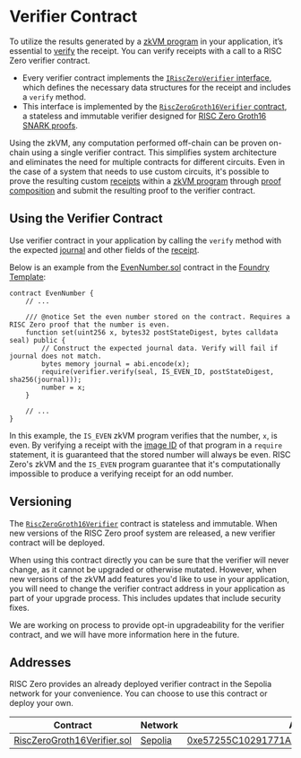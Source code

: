 # Verifier Contract

To utilize the results generated by a [zkVM program][term-zkvm-program] in your application, it’s essential to [verify][term-verify] the receipt.
You can verify receipts with a call to a RISC Zero verifier contract.

- Every verifier contract implements the [`IRiscZeroVerifier` interface][IRiscZeroVerifier.sol], which defines the necessary data structures for the receipt and includes a `verify` method.
- This interface is implemented by the [`RiscZeroGroth16Verifier` contract][RiscZeroGroth16Verifier.sol], a stateless and immutable verifier designed for [RISC Zero Groth16 SNARK proofs][article-groth16].

Using the zkVM, any computation performed off-chain can be proven on-chain using a single verifier contract.
This simplifies system architecture and eliminates the need for multiple contracts for different circuits.
Even in the case of a system that needs to use custom circuits, it's possible to prove the resulting custom [receipts][term-receipt] within a [zkVM program][term-zkvm-program] through [proof composition][article-proof-composition] and submit the resulting proof to the verifier contract.

<!-- TODO: Link to auto-generated Solidity annotation docs -->

## Using the Verifier Contract

Use verifier contract in your application by calling the `verify` method with the expected [journal][term-journal] and other fields of the [receipt][term-receipt].

Below is an example from the [EvenNumber.sol] contract in the [Foundry Template][foundry-template]:

```solidity
contract EvenNumber {
    // ...

    /// @notice Set the even number stored on the contract. Requires a RISC Zero proof that the number is even.
    function set(uint256 x, bytes32 postStateDigest, bytes calldata seal) public {
        // Construct the expected journal data. Verify will fail if journal does not match.
        bytes memory journal = abi.encode(x);
        require(verifier.verify(seal, IS_EVEN_ID, postStateDigest, sha256(journal)));
        number = x;
    }

    // ...
}
```

In this example, the `IS_EVEN` zkVM program verifies that the number, `x`, is even.
By verifying a receipt with the [image ID][term-image-id] of that program in a `require` statement, it is guaranteed that the stored number will always be even.
RISC Zero's zkVM and the `IS_EVEN` program guarantee that it's computationally impossible to produce a verifying receipt for an odd number.

## Versioning

The [`RiscZeroGroth16Verifier`][RiscZeroGroth16Verifier.sol] contract is stateless and immutable.
When new versions of the RISC Zero proof system are released, a new verifier contract will be deployed.

When using this contract directly you can be sure that the verifier will never change, as it cannot be upgraded or otherwise mutated.
However, when new versions of the zkVM add features you'd like to use in your application, you will need to change the verifier contract address in your application as part of your upgrade process.
This includes updates that include security fixes.

We are working on process to provide opt-in upgradeability for the verifier contract, and we will have more information here in the future.

## Addresses

RISC Zero provides an already deployed verifier contract in the Sepolia network for your convenience.
You can choose to use this contract or deploy your own.

| Contract                      | Network   | Address                                                        |
| ----------------------------- | --------- | -------------------------------------------------------------- |
| [RiscZeroGroth16Verifier.sol] | [Sepolia] | [0xe57255C10291771A2E14f7eb257555AE82D78302][sepolia-verifier] |

[RiscZeroGroth16Verifier.sol]: https://github.com/risc0/risc0-ethereum/blob/main/contracts/src/groth16/RiscZeroGroth16Verifier.sol
[IRiscZeroVerifier.sol]: https://github.com/risc0/risc0-ethereum/blob/main/contracts/src/IRiscZeroVerifier.sol
[EvenNumber.sol]: https://github.com/risc0/bonsai-foundry-template/blob/main/contracts/EvenNumber.sol
[article-groth16]: https://www.risczero.com/news/on-chain-verification
[article-proof-composition]: https://www.risczero.com/news/proof-composition
[Sepolia]: https://ethereum.org/nb/developers/docs/networks#sepolia
[sepolia-verifier]: https://sepolia.etherscan.io/address/0x83c2e9cd64b2a16d3908e94c7654f3864212e2f8#code
[term-journal]: /terminology#journal
[term-receipt]: /terminology#receipt
[term-verify]: /terminology#verify
[term-image-id]: /terminology#image-id
[term-zkvm-program]: /terminology#zkvm-program
[foundry-template]: https://github.com/risc0/bonsai-foundry-template
